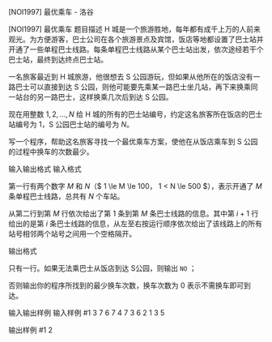 



[NOI1997] 最优乘车 - 洛谷














[NOI1997] 最优乘车
题目描述
H 城是一个旅游胜地，每年都有成千上万的人前来观光。为方便游客，巴士公司在各个旅游景点及宾馆，饭店等地都设置了巴士站并开通了一些单程巴士线路。每条单程巴士线路从某个巴士站出发，依次途经若干个巴士站，最终到达终点巴士站。

一名旅客最近到 H 城旅游，他很想去 S 公园游玩，但如果从他所在的饭店没有一路巴士可以直接到达 S 公园，则他可能要先乘某一路巴士坐几站，再下来换乘同一站台的另一路巴士，这样换乘几次后到达 S 公园。

现在用整数 $1 , 2 , … , N$ 给 H 城的所有的巴士站编号，约定这名旅客所在饭店的巴士站编号为 $1$，S 公园巴士站的编号为 $N$。

写一个程序，帮助这名旅客寻找一个最优乘车方案，使他在从饭店乘车到 S 公园的过程中换车的次数最少。


输入输出格式
输入格式

第一行有两个数字 $M$ 和 $N$（$ 1 \le M \le 100$，$ 1 < N \le 500 $），表示开通了 $M$ 条单程巴士线路，总共有 $N$ 个车站。

从第二行到第 $M$ 行依次给出了第 $1$ 条到第 $M$ 条巴士线路的信息。其中第 $i+1$ 行给出的是第 $i$ 条巴士线路的信息，从左至右按运行顺序依次给出了该线路上的所有站号相邻两个站号之间用一个空格隔开。


输出格式

只有一行。如果无法乘巴士从饭店到达 S公园，则输出 `NO` ；

否则输出你的程序所找到的最少换车次数，换车次数为 $0$ 表示不需换车即可到达。


输入输出样例
输入样例 #1
3 7
6 7
4 7 3 6
2 1 3 5

输出样例 #1
2







